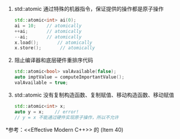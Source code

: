 1. std::atomic 通过特殊的机器指令，保证提供的操作都是原子操作
    ```c++
    std::atomic<int> ai(0);
    ai = 10;    // atomically
    ++ai;       // atomically
    --ai;       // atomically
    x.load();       // atomically
    x.store();       // atomically

2. 阻止编译器和底层硬件重排序代码
    ```c++
    std::atomic<bool> valAvailable(false);
    auto imptValue = computeImportantValue();
    valAvailable = true;

3. std::atomic 没有复制构造函数、复制赋值、移动构造函数、移动赋值
    ```c++
    std::atomic<int> x;
    auto y = x;    // error!
    // y = x 不能通过硬件实现原子操作，所以不允许


*参考：<<Effective Modern C++>> 的 (Item 40)
